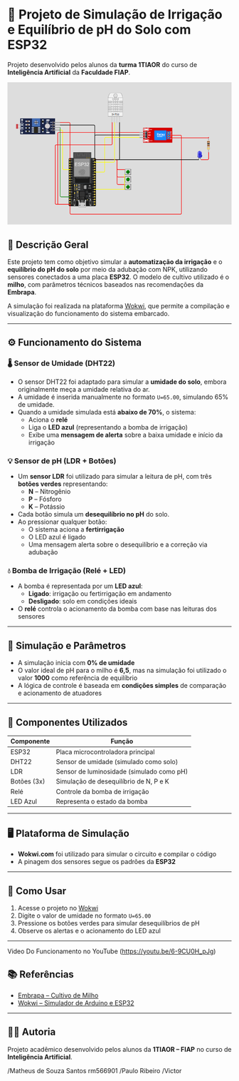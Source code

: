 # 🌽 Projeto de Simulação de Irrigação e Equilíbrio de pH do Solo com ESP32

Projeto desenvolvido pelos alunos da **turma 1TIAOR** do curso de **Inteligência Artificial** da **Faculdade FIAP**.

![Simulação do circuito](https://github.com/Matheus-Santos-AI/curso1tiaor-pbl-fase2-CAP1-FarmTechFIAP/raw/main/Imagem-Modelo.png)

## 📘 Descrição Geral

Este projeto tem como objetivo simular a **automatização da irrigação** e o **equilíbrio do pH do solo** por meio da adubação com NPK, utilizando sensores conectados a uma placa **ESP32**. O modelo de cultivo utilizado é o **milho**, com parâmetros técnicos baseados nas recomendações da **Embrapa**.

A simulação foi realizada na plataforma [Wokwi](https://wokwi.com), que permite a compilação e visualização do funcionamento do sistema embarcado.

---

## ⚙️ Funcionamento do Sistema

### 🌡️ Sensor de Umidade (DHT22)
- O sensor DHT22 foi adaptado para simular a **umidade do solo**, embora originalmente meça a umidade relativa do ar.
- A umidade é inserida manualmente no formato `U=65.00`, simulando 65% de umidade.
- Quando a umidade simulada está **abaixo de 70%**, o sistema:
  - Aciona o **relé**
  - Liga o **LED azul** (representando a bomba de irrigação)
  - Exibe uma **mensagem de alerta** sobre a baixa umidade e início da irrigação

### 💡 Sensor de pH (LDR + Botões)
- Um **sensor LDR** foi utilizado para simular a leitura de pH, com três **botões verdes** representando:
  - **N** – Nitrogênio
  - **P** – Fósforo
  - **K** – Potássio
- Cada botão simula um **desequilíbrio no pH** do solo.
- Ao pressionar qualquer botão:
  - O sistema aciona a **fertirrigação**
  - O LED azul é ligado
  - Uma mensagem alerta sobre o desequilíbrio e a correção via adubação

### 💧 Bomba de Irrigação (Relé + LED)
- A bomba é representada por um **LED azul**:
  - **Ligado**: irrigação ou fertirrigação em andamento
  - **Desligado**: solo em condições ideais
- O **relé** controla o acionamento da bomba com base nas leituras dos sensores

---

## 🧪 Simulação e Parâmetros

- A simulação inicia com **0% de umidade**
- O valor ideal de pH para o milho é **6,5**, mas na simulação foi utilizado o valor **1000** como referência de equilíbrio
- A lógica de controle é baseada em **condições simples** de comparação e acionamento de atuadores

---

## 🔌 Componentes Utilizados

| Componente     | Função                                      |
|----------------|---------------------------------------------|
| ESP32          | Placa microcontroladora principal           |
| DHT22          | Sensor de umidade (simulado como solo)      |
| LDR            | Sensor de luminosidade (simulado como pH)   |
| Botões (3x)    | Simulação de desequilíbrio de N, P e K      |
| Relé           | Controle da bomba de irrigação              |
| LED Azul       | Representa o estado da bomba                |

---

## 🖥️ Plataforma de Simulação

- **Wokwi.com** foi utilizado para simular o circuito e compilar o código
- A pinagem dos sensores segue os padrões da **ESP32**

---

## 🚀 Como Usar

1. Acesse o projeto no [Wokwi](https://wokwi.com/projects/444371288476560385)
2. Digite o valor de umidade no formato `U=65.00`
3. Pressione os botões verdes para simular desequilíbrios de pH
4. Observe os alertas e o acionamento do LED azul

---
Video Do Funcionamento no YouTube
(https://youtu.be/6-9CU0H_pJg)

## 📚 Referências

- [Embrapa – Cultivo de Milho](https://www.embrapa.br/milho-e-sorgo)
- [Wokwi – Simulador de Arduino e ESP32](https://wokwi.com)

---

## 👨‍💻 Autoria

Projeto acadêmico desenvolvido pelos alunos da **1TIAOR – FIAP** no curso de **Inteligência Artificial**.

/Matheus de Souza Santos rm566901
/Paulo Ribeiro 
/Victor 










